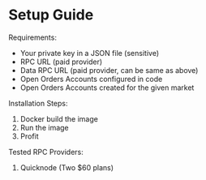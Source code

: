 # Setup Guide

Requirements:
- Your private key in a JSON file (sensitive)
- RPC URL (paid provider)
- Data RPC URL (paid provider, can be same as above)
- Open Orders Accounts configured in code
- Open Orders Accounts created for the given market

Installation Steps:
1. Docker build the image
2. Run the image
3. Profit

Tested RPC Providers:
1. Quicknode (Two $60 plans)
